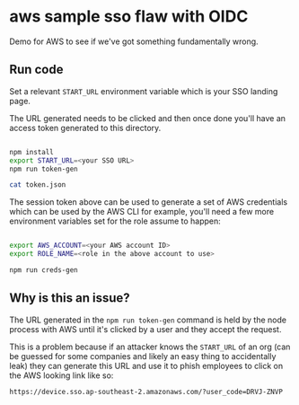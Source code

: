 # aws sample sso flaw with OIDC

Demo for AWS to see if we've got something fundamentally wrong.

## Run code

Set a relevant `START_URL` environment variable which is your SSO landing
page.

The URL generated needs to be clicked and then once done you'll have an access
token generated to this directory.

```bash

npm install
export START_URL=<your SSO URL>
npm run token-gen

cat token.json

```

The session token above can be used to generate a set of AWS credentials
which can be used by the AWS CLI for example, you'll need a few more
environment variables set for the role assume to happen:

```bash

export AWS_ACCOUNT=<your AWS account ID>
export ROLE_NAME=<role in the above account to use>

npm run creds-gen
```

## Why is this an issue?

The URL generated in the `npm run token-gen` command is held by the node
process with AWS until it's clicked by a user and they accept the request.

This is a problem because if an attacker knows the `START_URL` of an org (can
be guessed for some companies and likely an easy thing to accidentally leak)
they can generate this URL and use it to phish employees to click on the AWS
looking link like so:

`https://device.sso.ap-southeast-2.amazonaws.com/?user_code=DRVJ-ZNVP`
